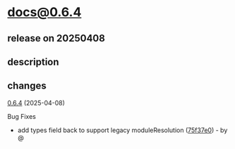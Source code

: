 # docs@0.6.4

## release on 20250408
## description
## changes
<a href="https://github.com/callstack/react-native-builder-bob/compare/docs@0.6.3...docs@0.6.4">0.6.4</a> (2025-04-08)

Bug Fixes

* add types field back to support legacy moduleResolution (<a href="https://github.com/callstack/react-native-builder-bob/commit/75f37e0a3a4dc41a277b72d5378f47946e179b2a">75f37e0</a>) - by @

